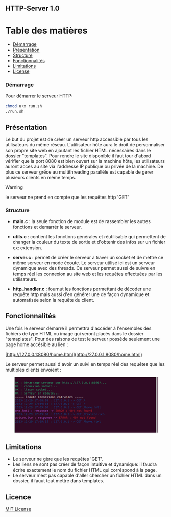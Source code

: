 ## HTTP-Server 1.0

# Table des matières

- [Démarrage](#démarrage)
- [Présentation](#présentation)
- [Structure](#structure)
- [Fonctionnalités](#fonctionnalités)
- [Limitations](#limitations)
- [License](#license)

### Démarrage
Pour démarrer le serveur HTTP:
```bash
chmod u+x run.sh
./run.sh
```    

## Présentation
  Le but du projet est de créer un serveur http accessible par tous les utilisateurs du même réseau.
  L'utilisateur hôte aura le droit de personnaliser son propre site web en ajoutant les fichier HTML nécessaires dans le
  dossier "templates".
  Pour rendre le site disponible il faut tour d'abord vérifier que la port 8080 est bien ouvert sur la machine hôte, les 
  utilisateurs auront accès au site via l'addresse IP publique ou privée de la machine.
  De plus ce serveur grếce au multithreading parallèle est capable de gérer plusieurs clients en même temps.
> [!warning]
> le serveur ne prend en compte que les requêtes http 'GET'

### Structure
  +  **main.c**  : la seule fonction de module est de rassembler les autres fonctions et demarrér le serveur.

  + **utils.c** : contient les fonctions générales et réutilisable qui permettent de changer la couleur du texte de sortie et d'obtenir des
  		infos sur un fichier ex: extension.

  + **server.c** :  permet de créer le serveur a traver un socket et de mettre ce même serveur en mode écoute. Le serveur utilisé ici est un serveur 
  	       dynamique avec des threads. Ce serveur permet aussi de suivre en temps réel les connexion au site web et les requêtes effectuées
  	       par les utilisateurs.

  + **http_handler.c** : fournut les fonctions permettant de décoder une requête http mais aussi d'en générer une de façon dynamique et 
  		      automatisée selon la requête du client.

 ## Fonctionnalités
 Une fois le serveur démarré il permettra d'accéder à l'ensembles des fichiers de type HTML ou image qui seront placés dans le dossier
 "temaplates". 
 Pour des raisons de test le serveur possède seulement une page home accésible au lien :
 
 [http://127.0.0.1:8080/home.html](http://27.0.0.1:8080/home.html)

 Le serveur permet aussi d'avoir un suivi en temps réel des requêtes que les multiples clients envoient :
 <p align="center">
  <img src="screenshots/1.png" width="450" >

</p>
 
 ## Limitations
  + Le serveur ne gère que les requêtes 'GET'.
  + Les liens ne sont pas créer de façon intuitive et dynamique: il faudra écrire exactement le nom du fichier 
    HTML qui corréspond à la page.
  + Le serveur n'est pas capable d'aller chercher un fichier HTML dans un dossier, il fauut tout mettre dans templates.

## Licence
[MIT License](LICENSE)
